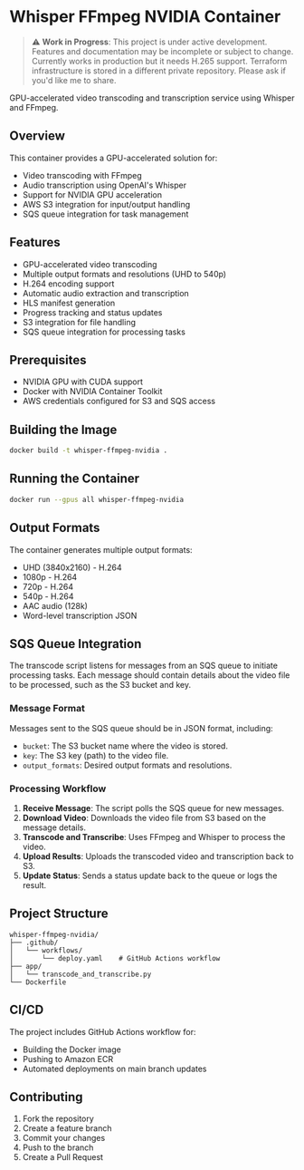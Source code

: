 # Whisper FFmpeg NVIDIA Container

> ⚠️ **Work in Progress**: This project is under active development. Features and documentation may be incomplete or subject to change. Currently works in production but it needs H.265 support. Terraform infrastructure is stored in a different private repository. Please ask if you'd like me to share.

GPU-accelerated video transcoding and transcription service using Whisper and FFmpeg.

## Overview

This container provides a GPU-accelerated solution for:
- Video transcoding with FFmpeg
- Audio transcription using OpenAI's Whisper
- Support for NVIDIA GPU acceleration
- AWS S3 integration for input/output handling
- SQS queue integration for task management

## Features

- GPU-accelerated video transcoding
- Multiple output formats and resolutions (UHD to 540p)
- H.264 encoding support
- Automatic audio extraction and transcription
- HLS manifest generation
- Progress tracking and status updates
- S3 integration for file handling
- SQS queue integration for processing tasks

## Prerequisites

- NVIDIA GPU with CUDA support
- Docker with NVIDIA Container Toolkit
- AWS credentials configured for S3 and SQS access

## Building the Image

```bash
docker build -t whisper-ffmpeg-nvidia .
```

## Running the Container

```bash
docker run --gpus all whisper-ffmpeg-nvidia
```

## Output Formats

The container generates multiple output formats:
- UHD (3840x2160) - H.264
- 1080p - H.264
- 720p - H.264
- 540p - H.264
- AAC audio (128k)
- Word-level transcription JSON

## SQS Queue Integration

The transcode script listens for messages from an SQS queue to initiate processing tasks. Each message should contain details about the video file to be processed, such as the S3 bucket and key.

### Message Format

Messages sent to the SQS queue should be in JSON format, including:
- `bucket`: The S3 bucket name where the video is stored.
- `key`: The S3 key (path) to the video file.
- `output_formats`: Desired output formats and resolutions.

### Processing Workflow

1. **Receive Message**: The script polls the SQS queue for new messages.
2. **Download Video**: Downloads the video file from S3 based on the message details.
3. **Transcode and Transcribe**: Uses FFmpeg and Whisper to process the video.
4. **Upload Results**: Uploads the transcoded video and transcription back to S3.
5. **Update Status**: Sends a status update back to the queue or logs the result.

## Project Structure

```
whisper-ffmpeg-nvidia/
├── .github/
│   └── workflows/
│       └── deploy.yaml    # GitHub Actions workflow
├── app/
│   └── transcode_and_transcribe.py
└── Dockerfile
```

## CI/CD

The project includes GitHub Actions workflow for:
- Building the Docker image
- Pushing to Amazon ECR
- Automated deployments on main branch updates

## Contributing

1. Fork the repository
2. Create a feature branch
3. Commit your changes
4. Push to the branch
5. Create a Pull Request

